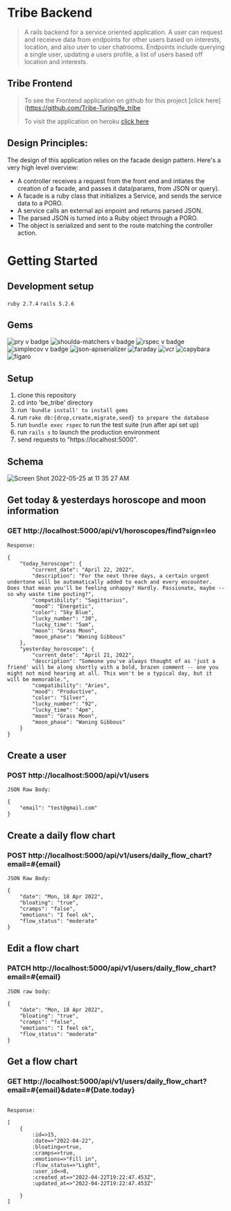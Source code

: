 # Tribe Backend

> A rails backend for a service oriented application. A user can request and receieve data from endpoints for other users based on interests, location, and also user to user chatrooms. Endpoints include querying a single user, updating a users profile, a list of users based off location and interests. 

## Tribe Frontend

> To see the Frontend application on github for this project [click here](https://github.com/Tribe-Turing/fe_tribe
> 
> To visit the application on heroku [click here](https://fe-tribe.herokuapp.com/) 
## Design Principles: 
The design of this application relies on the facade design pattern. Here's a very high level overview: 
* A controller receives a request from the front end and intiates the creation of a facade, and passes it data(params, from JSON or query). 
* A facade is a ruby class that initializes a Service, and sends the service data to a PORO. 
* A service calls an external api enpoint and returns parsed JSON. 
* The parsed JSON is turned into a Ruby object through a PORO. 
* The object is serialized and sent to the route matching the controller action. 


# Getting Started

## Development setup
```ruby 2.7.4```
```rails 5.2.6```
## Gems
![pry v badge](https://img.shields.io/gem/v/pry?color=blue&label=pry)
![shoulda-matchers v badge](https://img.shields.io/gem/v/shoulda-matchers?label=shoulda-matchers)
![rspec v badge](https://img.shields.io/gem/v/rspec?color=orange&label=rspec)
![simplecov v badge](https://img.shields.io/gem/v/simplecov?color=green&label=simplecov)
![json-apiserializer](https://img.shields.io/badge/json-apiserializer-blue)
![faraday](https://img.shields.io/badge/faraday-red)
![vcr](https://img.shields.io/badge/vcr-orange)
![capybara](https://img.shields.io/badge/capybara-green)
![figaro](https://img.shields.io/badge/figaro-blue)
## Setup
1. clone this repository 
2. cd into 'be_tribe' directory 
3. run ```'bundle install' to install gems```
7. run ```rake db:{drop,create,migrate,seed} to prepare the database ```
8. run ```bundle exec rspec``` to run the test suite (run after api set up)
9. run ```rails s``` to launch the production environment
10. send requests to "https://localhost:5000". 

## Schema
![Screen Shot 2022-05-25 at 11 35 27 AM](https://user-images.githubusercontent.com/87387139/170327931-44e7fe82-c5fe-4fed-ab6c-6b10659c90bf.png)

## Get today & yesterdays horoscope and moon information
### GET  http://localhost:5000/api/v1/horoscopes/find?sign=leo
```
Response:

{
    "today_horoscope": {
        "current_date": "April 22, 2022",
        "description": "For the next three days, a certain urgent undertone will be automatically added to each and every encounter. Does that mean you'll be feeling unhappy? Hardly. Passionate, maybe -- so why waste time pouting?",
        "compatibility": "Sagittarius",
        "mood": "Energetic",
        "color": "Sky Blue",
        "lucky_number": "30",
        "lucky_time": "5am",
        "moon": "Grass Moon",
        "moon_phase": "Waning Gibbous"
    },
    "yesterday_horoscope": {
        "current_date": "April 21, 2022",
        "description": "Someone you've always thought of as 'just a friend' will be along shortly with a bold, brazen comment -- one you might not mind hearing at all. This won't be a typical day, but it will be memorable.",
        "compatibility": "Aries",
        "mood": "Productive",
        "color": "Silver",
        "lucky_number": "92",
        "lucky_time": "4pm",
        "moon": "Grass Moon",
        "moon_phase": "Waning Gibbous"
    }
}

```
## Create a user  
### POST http://localhost:5000/api/v1/users
```
JSON Raw Body: 

{ 
    "email": "test@gmail.com"
}

```
## Create a daily flow chart 
### POST http://localhost:5000/api/v1/users/daily_flow_chart?email=#{email}
```
JSON Raw Body: 

{ 
    "date": "Mon, 18 Apr 2022",
    "bloating": "true",
    "cramps": "false",
    "emotions": "I feel ok",
    "flow_status": "moderate"
}

```
## Edit a flow chart 
### PATCH http://localhost:5000/api/v1/users/daily_flow_chart?email=#{email}
```
JSON raw body:

{ 
    "date": "Mon, 18 Apr 2022",
    "bloating": "true",
    "cramps": "false",
    "emotions": "I feel ok",
    "flow_status": "moderate"
}
```
## Get a flow chart
### GET http://localhost:5000/api/v1/users/daily_flow_chart?email=#{email}&date=#{Date.today}
```

Response:

[
    {
        :id=>15,
        :date=>"2022-04-22",
        :bloating=>true,
        :cramps=>true,
        :emotions=>"Fill in",
        :flow_status=>"Light",
        :user_id=>8,
        :created_at=>"2022-04-22T19:22:47.453Z",
        :updated_at=>"2022-04-22T19:22:47.453Z"
 
    }
]

```
